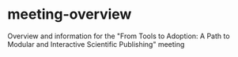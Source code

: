 # meeting-overview
Overview and information for the "From Tools to Adoption: A Path to Modular and Interactive Scientific Publishing" meeting
